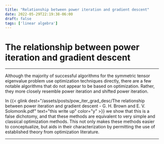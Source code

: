 ```yaml
---
title: "Relationship between power iteration and gradient descent"
date: 2022-05-29T22:19:38-06:00
draft: false
tags: ['linear algebra']
---
```


# The relationship between power iteration and gradient descent

---

Although the majority of successful algorithms for the symmetric tensor eigenvalue problem use optimization techniques directly, there are a few notable algorithms that do not appear to be based on optimization.
Rather, they more closely resemble power iteration and shifted power iteration.

In {{< glink dest="/assets/posts/pow_iter_grad_desc/The relationship between power iteration and gradient descent - G. H. Brown and E. V. Solomonik.pdf" text="this write up" color="y" >}} we show that this is a false dichotomy, and that these methods are equivalent to very simple and classical optimization methods.
This not only makes these methods easier to conceptualize, but aids in their characterization by permitting the use of established theory from optimization literature.

---
